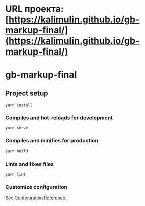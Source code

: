 # URL проекта: [https://kalimulin.github.io/gb-markup-final/](https://kalimulin.github.io/gb-markup-final/)

# gb-markup-final

## Project setup
```
yarn install
```

### Compiles and hot-reloads for development
```
yarn serve
```

### Compiles and minifies for production
```
yarn build
```

### Lints and fixes files
```
yarn lint
```

### Customize configuration
See [Configuration Reference](https://cli.vuejs.org/config/).

